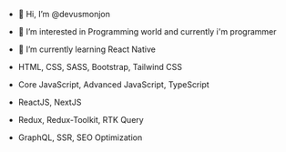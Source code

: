 - 👋 Hi, I’m @devusmonjon
- 👀 I’m interested in Programming world and currently i'm programmer
- 🌱 I’m currently learning React Native

- HTML, CSS, SASS, Bootstrap, Tailwind CSS
- Core JavaScript, Advanced JavaScript, TypeScript
- ReactJS, NextJS
- Redux, Redux-Toolkit, RTK Query
- GraphQL, SSR, SEO Optimization
